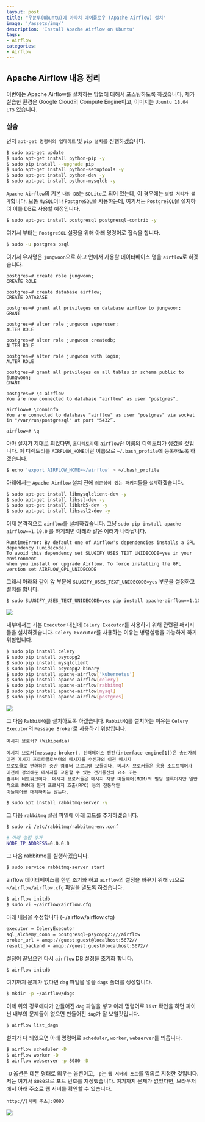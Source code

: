 ```yaml
---
layout: post
title: "우분투(Ubuntu)에 아파치 에어플로우 (Apache Airflow) 설치"
image: '/assets/img/'
description: 'Install Apache Airflow on Ubuntu'
tags:
- Airflow
categories:
- Airflow
---
```


## Apache Airflow 내용 정리

이번에는 Apache Airflow를 설치하는 방법에 대해서 포스팅하도록 하겠습니다, 제가 실습한 환경은 Google Cloud의 Compute Engine이고,
이미지는 `Ubuntu 18.04 LTS` 였습니다.

### 실습

먼저 `apt-get 명령어의 업데이트` 및 `pip 설치`를 진행하겠습니다.

```bash
$ sudo apt-get update
$ sudo apt-get install python-pip -y
$ sudo pip install --upgrade pip
$ sudo apt-get install python-setuptools -y
$ sudo apt-get install python-dev -y
$ sudo apt-get install python-mysqldb -y
```

`Apache Airflow`의 기본 `내장 DB`는 `SQLite`로 되어 있는데, 이 경우에는 `병렬 처리가 불가`합니다.
보통 `MySQL`이나 `PostgreSQL`을 사용하는데, 여기서는 `PostgreSQL`을 설치하여 이를 DB로 사용할 예정입니다.

```bash
$ sudo apt-get install postgresql postgresql-contrib -y
```

여기서 부터는 `PostgreSQL` 설정을 위해 아래 명령어로 접속을 합니다.

```bash
$ sudo -u postgres psql
```

여기서 유저명은 `jungwoon`으로 하고 안에서 사용할 데이터베이스 명을 `airflow`로 하겠습니다.

```
postgres=# create role jungwoon;
CREATE ROLE

postgres=# create database airflow;
CREATE DATABASE

postgres=# grant all privileges on database airflow to jungwoon;
GRANT

postgres=# alter role jungwoon superuser;
ALTER ROLE

postgres=# alter role jungwoon createdb;
ALTER ROLE

postgres=# alter role jungwoon with login;
ALTER ROLE

postgres=# grant all privileges on all tables in schema public to jungwoon;
GRANT

postgres=# \c airflow
You are now connected to database "airflow" as user "postgres".

airflow=# \conninfo
You are connected to database "airflow" as user "postgres" via socket in "/var/run/postgresql" at port "5432”.

airflow=# \q
```

아마 설치가 제대로 되었다면, `홈디렉토리`에 `airflow`란 이름의 디렉토리가 생겼을 것입니다.
이 디렉토리를 `AIRFLOW_HOME`이란 이름으로 `~/.bash_profile`에 등록하도록 하겠습니다.

```bash
$ echo 'export AIRFLOW_HOME=~/airflow' > ~/.bash_profile
```

아래에서는 `Apache Airflow` 설치 전에 `의존성이 있는 패키지`들을 `설치`하겠습니다.

```bash
$ sudo apt-get install libmysqlclient-dev -y
$ sudo apt-get install libssl-dev -y
$ sudo apt-get install libkrb5-dev -y
$ sudo apt-get install libsasl2-dev -y
```

이제 본격적으로 `airflow`를 설치하겠습니다. 그냥 `sudo pip install apache-airflow==1.10.0` 를 하게되면 아래와 같은 에러가 나타납니다.

```
RuntimeError: By default one of Airflow's dependencies installs a GPL dependency (unidecode). 
To avoid this dependency set SLUGIFY_USES_TEXT_UNIDECODE=yes in your environment 
when you install or upgrade Airflow. To force installing the GPL version set AIRFLOW_GPL_UNIDECODE
```

그래서 아래와 같이 앞 부분에 `SLUGIFY_USES_TEXT_UNIDECODE=yes` 부분을 설정하고 설치를 합니다.

```bash
$ sudo SLUGIFY_USES_TEXT_UNIDECODE=yes pip install apache-airflow==1.10.0
```

![](https://upload.wikimedia.org/wikipedia/commons/thumb/1/19/Celery_logo.png/220px-Celery_logo.png)

내부에서는 기본 `Executor` 대신에 `Celery Executor`를 사용하기 위해 관련된 패키지들을 설치하겠습니다.
`Celery Executor`를 사용하는 이유는 병렬실행을 가능하게 하기 위함입니다.

```bash
$ sudo pip install celery
$ sudo pip install psycopg2
$ sudo pip install mysqlclient
$ sudo pip install psycopg2-binary
$ sudo pip install apache-airflow['kubernetes']
$ sudo pip install apache-airflow[celery]
$ sudo pip install apache-airflow[rabbitmq]
$ sudo pip install apache-airflow[mysql]
$ sudo pip install apache-airflow[postgres]
```

![](https://cdn-images-1.medium.com/max/725/1*UnYL-2r54_7AnEwQv0cVxA.png)

그 다음 `RabbitMQ`를 설치하도록 하겠습니다.
`RabbitMQ`를 설치하는 이유는 `Celery Executor`의 `Message Broker`로 사용하기 위함입니다.

```
메시지 브로커? (Wikipedia)

메시지 브로커(message broker), 인터페이스 엔진(interface engine[1])은 송신자의 이전 메시지 프로토콜로부터의 메시지를 수신자의 이전 메시지 
프로토콜로 변환하는 중간 컴퓨터 프로그램 모듈이다. 메시지 브로커들은 응용 소프트웨어가 이전에 정의해둔 메시지를 교환할 수 있는 전기통신의 요소 또는 
컴퓨터 네트워크이다. 메시지 브로커들은 메시지 지향 미들웨어(MOM)의 빌딩 블록이지만 일반적으로 MOM과 원격 프로시저 호출(RPC) 등의 전통적인 
미들웨어를 대체하지는 않는다.
```

```bash
$ sudo apt install rabbitmq-server -y
```

그 다음 `rabbitmq` 설정 파일에 아래 코드를 추가하겠습니다.

```bash
$ sudo vi /etc/rabbitmq/rabbitmq-env.conf

# 아래 설정 추가
NODE_IP_ADDRESS=0.0.0.0
```

그 다음 rabbitmq를 실행하겠습니다.

```bash
$ sudo service rabbitmq-server start
```

airflow 데이터베이스를 한번 초기화 하고 `airflow`의 설정을 바꾸기 위해 `vi`으로 `~/airflow/airflow.cfg` 파일을 열도록 하겠습니다. 

```bash
$ airflow initdb
$ sudo vi ~/airflow/airflow.cfg
```

아래 내용을 수정합니다 (~/airflow/airflow.cfg)

```bash
executor = CeleryExecutor
sql_alchemy_conn = postgresql+psycopg2:///airflow
broker_url = amqp://guest:guest@localhost:5672//
result_backend = amqp://guest:guest@localhost:5672//
```

설정이 끝났으면 다시 `airflow` DB 설정을 초기화 합니다.

```bash
$ airflow initdb
```

여기까지 문제가 없다면 `dag` 파일을 넣을 `dags` 폴더를 생성합니다.

```bash
$ mkdir -p ~/airflow/dags
```

이제 위의 경로에다가 만들어진 `dag` 파일을 넣고 아래 명령어로 `list` 확인을 하면 파이썬 내부의 문제들이 없으면 만들어진 `dag`가 잘 보일것입니다.

```bash
$ airflow list_dags
```

설치가 다 되었으면 아래 명령어로 `scheduler`, `worker`, `webserver`를 띄웁니다.

```bash
$ airflow scheduler -D
$ airflow worker -D
$ airflow webserver -p 8080 -D
```

`-D` 옵션은 데몬 형태로 띄우는 옵션이고, `-p`는 `웹 서버의 포트`를 임의로 지정한 것입니다. 저는 여기서 `8080`으로 포트 번호를 지정했습니다.
여기까지 문제가 없었다면, 브라우저에서 아래 주소로 웹 서버를 확인할 수 있습니다.

```
http://[서버 주소]:8080
```

![](https://cdn-images-1.medium.com/max/1800/1*1w2Nu9H9MYqk4bWVDFcdDg.png)

